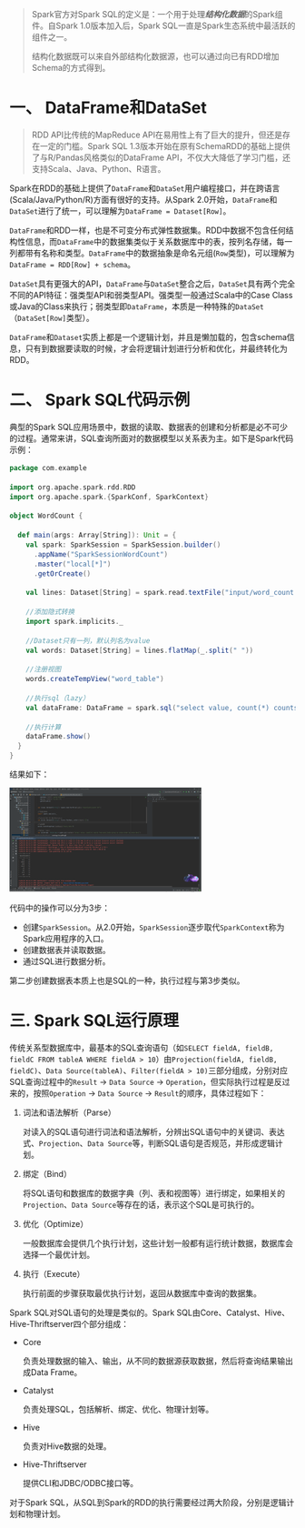 > Spark官方对Spark SQL的定义是：一个用于处理***结构化数据***的Spark组件。自Spark 1.0版本加入后，Spark SQL一直是Spark生态系统中最活跃的组件之一。
>
> 结构化数据既可以来自外部结构化数据源，也可以通过向已有RDD增加Schema的方式得到。

# 一、 DataFrame和DataSet

> RDD API比传统的MapReduce API在易用性上有了巨大的提升，但还是存在一定的门槛。Spark SQL 1.3版本开始在原有SchemaRDD的基础上提供了与R/Pandas风格类似的DataFrame API，不仅大大降低了学习门槛，还支持Scala、Java、Python、R语言。

Spark在RDD的基础上提供了`DataFrame`和`DataSet`用户编程接口，并在跨语言(Scala/Java/Python/R)方面有很好的支持。从Spark 2.0开始，`DataFrame`和`DataSet`进行了统一，可以理解为`DataFrame = Dataset[Row]`。

`DataFrame`和RDD一样，也是不可变分布式弹性数据集。RDD中数据不包含任何结构性信息，而`DataFrame`中的数据集类似于关系数据库中的表，按列名存储，每一列都带有名称和类型。`DataFrame`中的数据抽象是命名元组(`Row`类型)，可以理解为`DataFrame = RDD[Row] + schema`。

`DataSet`具有更强大的API，`DataFrame`与`DataSet`整合之后，`DataSet`具有两个完全不同的API特征：强类型API和弱类型API。强类型一般通过Scala中的Case Class或Java的Class来执行；弱类型即`DataFrame`，本质是一种特殊的`DataSet`（`DataSet[Row]`类型）。

`DataFrame`和`Dataset`实质上都是一个逻辑计划，并且是懒加载的，包含schema信息，只有到数据要读取的时候，才会将逻辑计划进行分析和优化，并最终转化为RDD。

# 二、 Spark SQL代码示例

典型的Spark SQL应用场景中，数据的读取、数据表的创建和分析都是必不可少的过程。通常来讲，SQL查询所面对的数据模型以关系表为主。如下是Spark代码示例：

```scala
package com.example
 
import org.apache.spark.rdd.RDD
import org.apache.spark.{SparkConf, SparkContext}
 
object WordCount {
    
  def main(args: Array[String]): Unit = {
    val spark: SparkSession = SparkSession.builder()
      .appName("SparkSessionWordCount")
      .master("local[*]")
      .getOrCreate()

    val lines: Dataset[String] = spark.read.textFile("input/word_count.txt")

    //添加隐式转换
    import spark.implicits._

    //Dataset只有一列，默认列名为value
    val words: Dataset[String] = lines.flatMap(_.split(" "))

    //注册视图
    words.createTempView("word_table")

    //执行sql（lazy）
    val dataFrame: DataFrame = spark.sql("select value, count(*) counts from word_table group by value order by value desc")

    //执行计算
    dataFrame.show()
  }
}
```

结果如下：

<img src="./pics/01_001_sparksql示例.png" alt="01_sparksql示例" style="zoom: 33%;" />

代码中的操作可以分为3步：

- 创建`SparkSession`。从2.0开始，`SparkSession`逐步取代`SparkContext`称为Spark应用程序的入口。
- 创建数据表并读取数据。
- 通过SQL进行数据分析。

第二步创建数据表本质上也是SQL的一种，执行过程与第3步类似。

# 三. Spark SQL运行原理

传统关系型数据库中，最基本的SQL查询语句（如`SELECT fieldA, fieldB, fieldC FROM tableA WHERE fieldA > 10`）由`Projection(fieldA, fieldB, fieldC)`、`Data Source(tableA)`、`Filter(fieldA > 10)`三部分组成，分别对应SQL查询过程中的`Result` -> `Data Source` -> `Operation`，但实际执行过程是反过来的，按照`Operation`  -> `Data Source`  -> `Result`的顺序，具体过程如下：

1. 词法和语法解析（Parse）

   对读入的SQL语句进行词法和语法解析，分辨出SQL语句中的关键词、表达式、`Projection`、`Data Source`等，判断SQL语句是否规范，并形成逻辑计划。

2. 绑定（Bind）

   将SQL语句和数据库的数据字典（列、表和视图等）进行绑定，如果相关的`Projection`、`Data Source`等存在的话，表示这个SQL是可执行的。

3. 优化（Optimize）

   一般数据库会提供几个执行计划，这些计划一般都有运行统计数据，数据库会选择一个最优计划。

4. 执行（Execute）

   执行前面的步骤获取最优执行计划，返回从数据库中查询的数据集。

Spark SQL对SQL语句的处理是类似的。Spark SQL由Core、Catalyst、Hive、Hive-Thriftserver四个部分组成：

- Core

  负责处理数据的输入、输出，从不同的数据源获取数据，然后将查询结果输出成Data Frame。

- Catalyst

  负责处理SQL，包括解析、绑定、优化、物理计划等。

- Hive

  负责对Hive数据的处理。

- Hive-Thriftserver

  提供CLI和JDBC/ODBC接口等。

对于Spark SQL，从SQL到Spark的RDD的执行需要经过两大阶段，分别是逻辑计划和物理计划。

